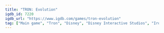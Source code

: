 ```yaml
---
title: "TRON: Evolution"
igdb_id: 7220
igdb_url: "https://www.igdb.com/games/tron-evolution"
tag: ["Main game", "Tron", "Disney", "Disney Interactive Studios", "Iron Galaxy Studios", "Propaganda Games", "GameStar", "Platform", "Puzzle", "Adventure", "Single player", "Multiplayer", "Third person", "Action", "Science fiction"]
---
```

